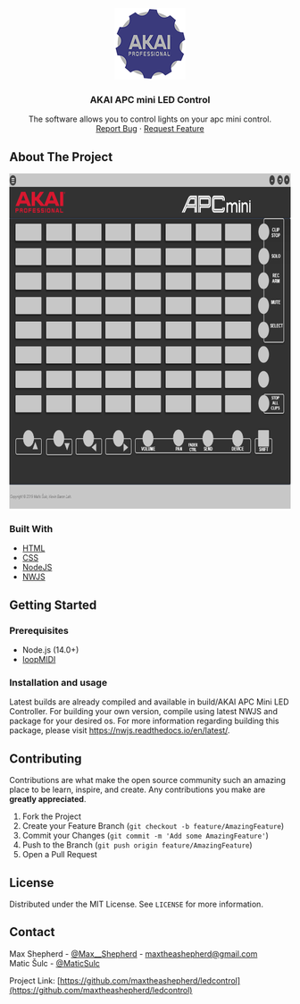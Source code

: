 <p align="center">
  <a href="https://github.com/maxtheashepherd/ledcontrol">
    <img src="icon/128x128.png" alt="Logo" width="128" height="128">
  </a>

  <h3 align="center">AKAI APC mini LED Control</h3>

  <p align="center">
    The software allows you to control lights on your apc mini control.
    <br />
    <a href="https://github.com/maxtheashepherd/ledcontrol/issues">Report Bug</a>
    ·
    <a href="https://github.com/maxtheashepherd/ledcontrol/issues">Request Feature</a>
  </p>
</p>

<!-- ABOUT THE PROJECT -->
## About The Project

 <p align="center">
  <a href="https://github.com/maxtheashepherd/ledcontrol">
    <img src="icon/slika.png" alt="Logo" width="800" height="600" >
  </a>
</p>

### Built With


* [HTML]()
* [CSS]()
* [NodeJS](https://nodejs.org/en/)
* [NWJS](https://nwjs.io/)

<!-- GETTING STARTED -->
## Getting Started



### Prerequisites
* Node.js (14.0+)
* [loopMIDI](https://www.tobias-erichsen.de/software/loopmidi.html)

### Installation and usage
Latest builds are already compiled and available in build/AKAI APC Mini LED Controller.
For building your own version, compile using latest NWJS and package for your desired os. 
For more information regarding building this package, please visit https://nwjs.readthedocs.io/en/latest/.

<!-- CONTRIBUTING -->
## Contributing

Contributions are what make the open source community such an amazing place to be learn, inspire, and create. Any contributions you make are **greatly appreciated**.

1. Fork the Project
2. Create your Feature Branch (`git checkout -b feature/AmazingFeature`)
3. Commit your Changes (`git commit -m 'Add some AmazingFeature'`)
4. Push to the Branch (`git push origin feature/AmazingFeature`)
5. Open a Pull Request


<!-- LICENSE -->
## License

Distributed under the MIT License. See `LICENSE` for more information.



<!-- CONTACT -->
## Contact

Max Shepherd - [@Max__Shepherd](https://twitter.com/Max__Shepherd) - maxtheashepherd@gmail.com 
<br />
Matic Šulc - [@MaticSulc](https://github.com/MaticSulc)

Project Link: [https://github.com/maxtheashepherd/ledcontrol](https://github.com/maxtheashepherd/ledcontrol)

